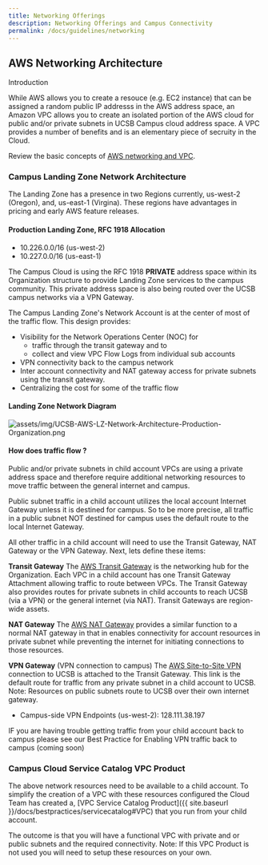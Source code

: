 ```yaml
---
title: Networking Offerings
description: Networking Offerings and Campus Connectivity
permalink: /docs/guidelines/networking
---
```


## AWS Networking Architecture

Introduction

While AWS allows you to create a resouce (e.g. EC2 instance) that can be assigned a random public IP addresss in the AWS address space, an Amazon VPC allows you to create an isolated portion of the AWS cloud for public and/or private subnets in UCSB Campus cloud address space. A VPC provides a number of benefits and is an elementary piece of secruity in the Cloud. 

Review the basic concepts of [AWS networking and VPC](https://docs.aws.amazon.com/vpc/latest/userguide/what-is-amazon-vpc.html).

### Campus Landing Zone Network Architecture
The Landing Zone has a presence in two Regions currently, us-west-2 (Oregon), and, us-east-1 (Virgina).  These regions have advantages in pricing and early AWS feature releases.

#### Production Landing Zone, RFC 1918 Allocation
  - 10.226.0.0/16 (us-west-2)
  - 10.227.0.0/16 (us-east-1)

The Campus Cloud is using the RFC 1918 **PRIVATE** address space within its Organization structure to provide Landing Zone services to the campus community.  This private address space is also being routed over the UCSB campus networks via a VPN Gateway.

The Campus Landing Zone's Network Account is at the center of most of the traffic flow. This design provides:

  - Visibility for the Network Operations Center (NOC) for 
     - traffic through the transit gateway and to 
     - collect and view VPC Flow Logs from individual sub accounts
  - VPN connectivity back to the campus network
  - Inter account connectivity and NAT gateway access for private subnets using the transit gateway.
  - Centralizing the cost for some of the traffic flow

#### Landing Zone Network Diagram
![assets/img/UCSB-AWS-LZ-Network-Architecture-Production-Organization.png]({{site.url}}assets/img/UCSB-AWS-LZ-Network-Architecture-Production-Organization.png)

#### How does traffic flow ?
Public and/or private subnets in child account VPCs are using a private address space and therefore require additional networking resources to move traffic between the general internet and campus.  

Public subnet traffic in a child account utilizes the local account Internet Gateway unless it is destined for campus.  So to be more precise, all traffic in a public subnet NOT destined for campus uses the default route to the local Internet Gateway.

All other traffic in a child account will need to use the Transit Gateway, NAT Gateway or the VPN Gateway. Next, lets define these items:

**Transit Gateway**
The [AWS Transit Gateway](https://docs.aws.amazon.com/vpc/latest/tgw/what-is-transit-gateway.html) is the networking hub for the Organization.  Each VPC in a child account has one Transit Gateway Attachment allowing traffic to route between VPCs.  The Transit Gateway also provides routes for private subnets in child accounts to reach UCSB (via a VPN) or the general internet (via NAT).  Transit Gateways are region-wide assets.

**NAT Gateway**
The [AWS NAT Gateway](https://docs.aws.amazon.com/vpc/latest/userguide/vpc-nat-gateway.html) provides a similar function to a normal NAT gateway in that in enables connectivity for account resources in private subnet while preventing the internet for initiating connections to those resources.

**VPN Gateway** (VPN connection to campus)
The [AWS Site-to-Site VPN](https://docs.aws.amazon.com/vpn/latest/s2svpn/VPC_VPN.html) connection to UCSB is attached to the Transit Gateway.  This link is the default route for traffic from any private subnet in a child account to UCSB.  Note: Resources on public subnets route to UCSB over their own internet gateway.
  - Campus-side VPN Endpoints (us-west-2):  128.111.38.197


IF you are having trouble getting traffic from your child account back to campus please see our Best Practice for Enabling VPN traffic back to campus (coming soon)

### Campus Cloud Service Catalog VPC Product
The above network resources need to be available to a child account. To simplify the creation of a VPC with these resources configured the Cloud Team has created a, [VPC Service Catalog Product]({{ site.baseurl }}/docs/bestpractices/servicecatalog#VPC) that you run from your child account.  

The outcome is that you will have a functional VPC with private and or public subnets and the required connectivity. Note: If this VPC Product is not used you will need to setup these resources on your own.
